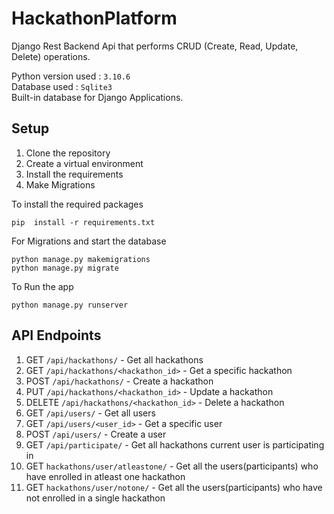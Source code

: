 # HackathonPlatform

Django Rest Backend Api that performs CRUD (Create, Read, Update, Delete) operations.

Python version used : `3.10.6` <br>
Database used : `Sqlite3`   <br>
Built-in database for Django Applications.


## Setup
1. Clone the repository
2. Create a virtual environment
3. Install the requirements
4. Make Migrations

To install the required packages
```
pip  install -r requirements.txt
```

For Migrations and start the database
```
python manage.py makemigrations
python manage.py migrate
```

To Run the app
```
python manage.py runserver
```
## API Endpoints
1. GET `/api/hackathons/` - Get all hackathons
2. GET `/api/hackathons/<hackathon_id>` - Get a specific hackathon
3. POST `/api/hackathons/` - Create a hackathon
4. PUT `/api/hackathons/<hackathon_id>` - Update a hackathon
5. DELETE `/api/hackathons/<hackathon_id>` - Delete a hackathon
6. GET `/api/users/` - Get all users
7. GET `/api/users/<user_id>` - Get a specific user
8. POST `/api/users/` - Create a user
9. GET `/api/participate/` - Get all hackathons current user is participating in
10. GET `hackathons/user/atleastone/` -  Get all the users(participants) who have enrolled in atleast one hackathon
11. GET `hackathons/user/notone/` -  Get all the users(participants) who have not enrolled in a single hackathon
